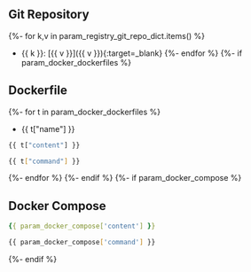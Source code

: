 ## Git Repository
{%- for k,v in param_registry_git_repo_dict.items() %}
  - {{ k }}: [{{ v }}]({{ v }}){:target=_blank}
{%- endfor %}
{%- if param_docker_dockerfiles %}
## Dockerfile
{%- for t in param_docker_dockerfiles %}
- {{ t["name"] }}
```dockerfile
{{ t["content"] }}
```
```bash
{{ t["command"] }}
  ```
{%- endfor %}
{%- endif %}
{%- if param_docker_compose %}
## Docker Compose
```yaml
{{ param_docker_compose['content'] }}
```
```bash
{{ param_docker_compose['command'] }}
```
{%- endif %}